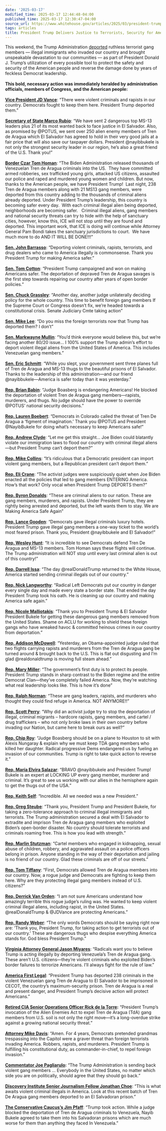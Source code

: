 ```yaml
---
date: '2025-03-17'
modified_time: 2025-03-17 12:44:48-04:00
published_time: 2025-03-17 12:30:47-04:00
source_url: https://www.whitehouse.gov/articles/2025/03/president-trump-delivers-justice-for-terrorists-security-for-americans/
tags: articles
title: President Trump Delivers Justice to Terrorists, Security for Americans
---
```

 
This weekend, the Trump Administration
[deported](https://x.com/PressSec/status/1901261105483137501) ruthless
terrorist gang members — illegal immigrants who invaded our country and
brought unspeakable devastation to our communities — as part of
President Donald J. Trump’s utilization of every possible tool to
protect the safety and security of the American people and reverse the
damage done by years of feckless Democrat leadership.  
   
**This bold, necessary action was immediately heralded by administration
officials, members of Congress, and the American people:**  
   
[**Vice President JD
Vance**](https://x.com/JDVance/status/1901441626116870156): “There were
violent criminals and rapists in our country. Democrats fought to keep
them here. President Trump deported them.”  
   
[**Secretary of State Marco
Rubio**](https://x.com/SecRubio/status/1901241933302825470): “We have
sent 2 dangerous top MS-13 leaders plus 21 of its most wanted back to
face justice in El Salvador. Also, as promised by @POTUS, we sent over
250 alien enemy members of Tren de Aragua which El Salvador has agreed
to hold in their very good jails at a fair price that will also save our
taxpayer dollars. President @nayibbukele is not only the strongest
security leader in our region, he’s also a great friend of the U.S.
Thank you!”  
   
[**Border Czar Tom
Homan**](https://x.com/RealTomHoman/status/1901294938199073009): “The
Biden Administration released thousands of Venezuelan Tren de Aragua
criminals into the US.  They have committed armed robberies, sex
trafficked young girls, attacked US citizens, assaulted our police and
raped and murdered young women and children. But now, thanks to the
American people, we have President Trump!  Last night, 238 Tren de
Aragua members along with 21 MS13 gang members, were deported from this
country adding to the thousands of criminal aliens already deported.
Under President Trump’s leadership, this country is becoming safer every
day.  With each criminal illegal alien being deported, neighborhoods are
becoming safer.   Criminal illegal aliens, gang members and national
security threats can try to hide with the help of sanctuary cities,
however, know this, ICE will not stop until they are found and deported.
This important work, that ICE is doing will continue while Attorney
General Pam Bondi takes the sanctuary jurisdictions to court.  We have
much more to do AND IT WILL BE DONE!!!”  
   
[**Sen. John
Barrasso**](https://x.com/SenJohnBarrasso/status/1901637902724919524):
“Deporting violent criminals, rapists, terrorists, and drug dealers who
came to America illegally is commonsense. Thank you President Trump for
making America safer.”  
   
[**Sen. Tom
Cotton**](https://x.com/SenTomCotton/status/1901640271810470053):
“President Trump campaigned and won on making Americans safer. The
deportation of depraved Tren de Aragua savages is the first step towards
repairing our country after years of open border policies.”  
   
[**Sen. Chuck
Grassley**](https://x.com/ChuckGrassley/status/1901269822987506157):
“Another day, another judge unilaterally deciding policy for the whole
country. This time to benefit foreign gang members If the Supreme Court
or Congress doesn’t fix, we’re headed towards a constitutional crisis.
Senate Judiciary Cmte taking action”  
   
[**Sen. Mike
Lee**](https://x.com/BasedMikeLee/status/1901395937475309880): “Do you
miss the foreign terrorists now that Trump has deported them? I don’t”  
   
[**Sen. Markwayne
Mullin**](https://x.com/SenMullin/status/1901333756612313429): “You’d
think everyone would believe this, but we’re facing another 80/20 issue…
I 100% support the Trump admin’s effort to deport violent illegal aliens
from the United States of America. This includes Venezuelan gang
members.”  
   
[**Sen. Eric
Schmitt**](https://x.com/Eric_Schmitt/status/1901344554000793658):
“While you slept, your government sent three planes full of Tren de
Aragua and MS-13 thugs to the beautiful prisons of El Salvador. Thanks
to the leadership of this administration—and our friend
@nayibbukele—America is safer today than it was yesterday.”  
   
[**Rep. Brian
Babin**](https://x.com/RepBrianBabin/status/1901377327461982455): “Judge
Boasberg is endangering Americans! He blocked the deportation of violent
Tren de Aragua gang members—rapists, murderers, and thugs. No judge
should have the power to override @POTUS’ national security
decisions.”  
   
[**Rep. Lauren
Boebert**](https://x.com/RepBoebert/status/1901316275814449494):
“Democrats in Colorado called the threat of Tren De Aragua a ‘figment of
imagination.’ Thank you @POTUS and President @NayibBukele for doing
what’s necessary to keep Americans safe!”  
   
[**Rep. Andrew
Clyde**](https://x.com/Rep_Clyde/status/1901417737122959446): “Let me
get this straight… Joe Biden could blatantly violate our immigration
laws to flood our country with criminal illegal aliens—but President
Trump can’t deport them?”  
   
[**Rep. Mike
Collins**](https://x.com/RepMikeCollins/status/1901403536229114097):
“It’s ridiculous that a Democratic president can import violent gang
members, but a Republican president can’t deport them.”  
   
[**Rep. Eli
Crane**](https://x.com/RepEliCrane/status/1901428111146729818): “The
activist judges were suspiciously quiet when Joe Biden enacted all the
policies that led to gang members ENTERING America. How’s that work?
Only vocal when President Trump DEPORTS them?”  
   
[**Rep. Byron
Donalds**](https://x.com/RepDonaldsPress/status/1901617685407887579):
“These are criminal aliens to our nation. These are gang members,
murderers, and rapists. Under President Trump, they are rightly being
arrested and deported, but the left wants them to stay. We are Making
America Safe Again”  
   
[**Rep. Lance
Gooden**](https://x.com/Lancegooden/status/1901622159983714641):
“Democrats gave illegal criminals luxury hotels. President Trump gave
illegal gang members a one-way ticket to the world’s most feared prison.
Thank you, President @nayibbukele and El Salvador!”  
   
[**Rep. Wesley Hunt**](https://x.com/RepWPH/status/1901623212204556303):
“It is incredible to see Democrats defend Tren De Aragua and MS-13
members. Tom Homan says these flights will continue. The Trump
administration will NOT stop until every last criminal alien is out of
this country!”  
   
[**Rep. Darrell
Issa**](https://x.com/repdarrellissa/status/1901637739876868194): “The
day @realDonaldTrump returned to the White House, America started
sending criminal illegals out of our country.”  
   
[**Rep. Nick
Langworthy**](https://x.com/RepLangworthy/status/1901628090138124514):
“Radical Left Democrats put our country in danger every single day and
made every state a border state. That ended the day President Trump took
his oath. He is cleaning up our country and making America safe
again.”  
   
[**Rep. Nicole
Malliotakis**](https://x.com/RepNicole/status/1901600921219416503):
“Thank you to President Trump & El Salvador President Bukele for getting
these dangerous gang members removed from the United States. Shame on
ACLU for working to shield these foreign gangs who have wreaked havoc &
committed heinous crimes in our country from deportation.”  
   
[**Rep. Addison
McDowell**](https://x.com/RepMcDowell/status/1901385624101249466):
“Yesterday, an Obama-appointed judge ruled that two flights carrying
rapists and murderers from the Tren de Aragua gang be turned around &
brought back to the U.S. This is flat out disgusting and I’m glad
@realdonaldtrump is moving full steam ahead.”  
   
[**Rep. Mary
Miller**](https://x.com/RepMaryMiller/status/1901437103654748180): “The
government’s first duty is to protect its people. President Trump stands
in sharp contrast to the Biden regime and the entire Democrat
Clan—they’ve completely failed America. Now, they’re watching what real
leadership looks like. This is how it’s done”  
   
[**Rep. Ralph
Norman**](https://x.com/RepRalphNorman/status/1901639595533435278):
“These are gang leaders, rapists, and murderers who thought they could
find refuge in America. NOT ANYMORE!!”  
   
[**Rep. Scott
Perry**](https://x.com/RepScottPerry/status/1901630983184548244): “Why
did an activist judge try to stop the deportation of illegal, criminal
migrants – hardcore rapists, gang members, and cartel / drug traffickers
– who not only broke laws in their own country before invading our
Nation, but came here to break ours as well?”  
   
[**Rep. Chip Roy**](https://x.com/chiproytx/status/1901091521077686506):
“Judge Boasberg should be on a plane to Houston to sit with Alexis
Nungaray & explain why we must keep TDA gang members who killed her
daughter. Radical progressive Dems endangered us by fueling an invasion
of our communities. Trump is right to take quick action to reverse
it.”  
   
[**Rep. María Elvira
Salazar**](https://x.com/RepMariaSalazar/status/1901355940860866894):
“BRAVO @nayibbukele and President Trump! Bukele is an expert at LOCKING
UP every gang member, murderer and criminal. It’s great to see us
working with our allies in the hemisphere again to get the thugs out of
the USA.”  
   
[**Rep. Keith
Self**](https://x.com/RepKeithSelf/status/1901647736631357527):
“Incredible. All we needed was a new President.”  
   
[**Rep. Greg
Steube**](https://x.com/RepGregSteube/status/1901342091168620653):
“Thank you, President Trump and President Bukele, for taking a
zero-tolerance approach to criminal illegal immigrants and terrorists.
The Trump administration secured a deal with El Salvador to extradite
and imprison Tren de Aragua gang members who exploited Biden’s
open-border disaster. No country should tolerate terrorists and
criminals roaming free. This is how you lead with strength.”  
   
[**Rep. Marlin
Stutzman**](https://x.com/RepStutzman/status/1901433720441086143):
“Cartel members who engaged in kidnapping, sexual abuse of children,
robbery, and aggravated assault on a police officers belong in prison.
Anyone standing in the way of their deportation and jailing is no friend
of our country. Glad these criminals are off of our streets.”  
   
[**Rep. Tom
Tiffany**](https://x.com/RepTiffany/status/1901644627758682201): “First,
Democrats allowed Tren de Aragua members into our country. Now, a rogue
judge and Democrats are fighting to keep them here. Why are they
protecting illegal gang members instead of U.S. citizens?”  
   
[**Rep. Derrick Van
Orden**](https://x.com/derrickvanorden/status/1901446692571906095): “I
am not sure Americans understand how amazingly terrible this rogue
judge’s ruling was. He wanted to keep violent criminal illegal aliens,
including rapist, in the United States. @realDonaldTrump & @JDVance are
protecting Americans.”  
   
[**Rep. Randy
Weber**](https://x.com/TXRandy14/status/1901636653812208065): “The only
words Democrats should be saying right now are: ‘Thank you, President
Trump, for taking action to get terrorists out of our country.’ These
are dangerous thugs who despise everything America stands for. God bless
President Trump.”  
   
[**Virginia Attorney General Jason
Miyares**](https://x.com/JasonMiyaresVA/status/1901642938767102036):
“Radicals want you to believe Trump is acting illegally by deporting
Venezuela’s Tren de Aragua gang. These aren’t U.S. citizens—they’re
violent criminals who exploited Biden’s border failures to terrorize
Americans. I’ll always fight for the rule of law.”  
   
[**America First
Legal**](https://x.com/America1stLegal/status/1901442251504353788):
“President Trump has deported 238 criminals in the violent Venezuelan
gang Tren de Aragua to El Salvador to be imprisoned in CECOT, the
country’s maximum-security prison. Tren de Aragua is a real and present
danger, and President Trump’s decisive action will protect Americans.”  
   
[**Retired CIA Senior Operations Officer Rick de la
Torre**](https://x.com/vrk_rick/status/1901624470487302198)**:**
“President Trump’s invocation of the Alien Enemies Act to expel Tren de
Aragua (TdA) gang members from U.S. soil is not only the right move—it’s
a long-overdue strike against a growing national security threat.”  
   
[**Attorney Mike
Davis**](https://x.com/mrddmia/status/1901623339073867976): “Amen. For 4
years, Democrats pretended grandmas trespassing into the Capitol were a
graver threat than foreign terrorists invading America. Robbers,
rapists, and murderers. President Trump is fulfilling his constitutional
duty, as commander-in-chief, to repel foreign invasion.”  
   
[**Commentator Joe
Pagliarulo**](https://x.com/JoeTalkShow/status/1901325819798000000)**:**
“The Trump Administration is sending back violent gang members …
Everybody in the United States, no matter which side you are on
politically, should agree that they should go back.”  
   
[**Discovery Institute Senior Journalism Fellow Jonathan
Choe**](https://x.com/choeshow/status/1901363426166976810): “This is
what awaits violent criminal illegals in America. Look at this recent
batch of Tren De Aragua gang members deported to an El Salvadoran
prison.”  
   
[**The Conservative Caucus’s Jim
Pfaff**](https://x.com/jimpfaff/status/1901342834851979741): “Trump took
action. While a judge blocked the deportation of Tren de Aragua
criminals to Venezuela, Nayib Bukele agreed to take them into his
Salvadoran prisons which are much worse for them than anything they
faced In Venezuela.”

